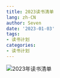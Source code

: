 ```yaml
---
title: 2023读书清单
lang: zh-CN
author: Seven
date: '2023-01-03'
tags:
- 读书计划
categories:
- 读书计划
---
```

![2023年读书清单](https://codelab7.cn/books/files/2023年读书清单.png)
